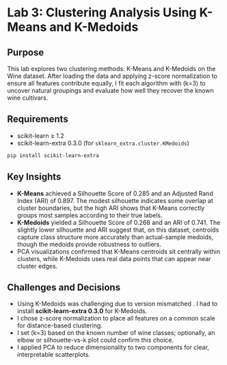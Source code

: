 # Lab 3: Clustering Analysis Using K-Means and K-Medoids

## Purpose  
This lab explores two clustering methods: K-Means and K-Medoids on the Wine dataset. After loading the data and applying z-score normalization to ensure all features contribute equally, I fit each algorithm with \(k=3\) to uncover natural groupings and evaluate how well they recover the known wine cultivars.

## Requirements  
- scikit-learn ≥ 1.2  
- scikit-learn-extra 0.3.0 (for `sklearn_extra.cluster.KMedoids`)  
```bash
pip install scikit-learn-extra
```

## Key Insights  
- **K-Means** achieved a Silhouette Score of 0.285 and an Adjusted Rand Index (ARI) of 0.897. The modest silhouette indicates some overlap at cluster boundaries, but the high ARI shows that K-Means correctly groups most samples according to their true labels.  
- **K-Medoids** yielded a Silhouette Score of 0.268 and an ARI of 0.741. The slightly lower silhouette and ARI suggest that, on this dataset, centroids capture class structure more accurately than actual-sample medoids, though the medoids provide robustness to outliers.  
- PCA visualizations confirmed that K-Means centroids sit centrally within clusters, while K-Medoids uses real data points that can appear near cluster edges.

## Challenges and Decisions  
- Using K-Medoids was challenging due to version mismatched . I had to install **scikit-learn-extra 0.3.0** for K-Medoids.
- I chose z-score normalization to place all features on a common scale for distance-based clustering.  
- I set \(k=3\) based on the known number of wine classes; optionally, an elbow or silhouette-vs-k plot could confirm this choice.  
- I applied PCA to reduce dimensionality to two components for clear, interpretable scatterplots.

